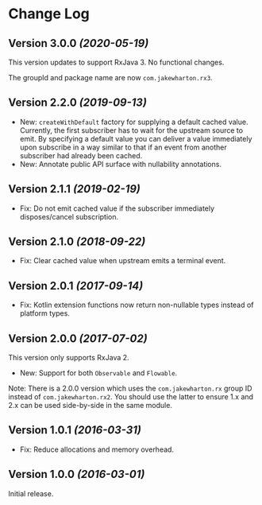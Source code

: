 Change Log
==========

Version 3.0.0 *(2020-05-19)*
----------------------------

This version updates to support RxJava 3. No functional changes.

The groupId and package name are now `com.jakewharton.rx3`.


Version 2.2.0 *(2019-09-13)*
----------------------------

 * New: `createWithDefault` factory for supplying a default cached value. Currently, the first
   subscriber has to wait for the upstream source to emit. By specifying a default value you can
   deliver a value immediately upon subscribe in a way similar to that if an event from another
   subscriber had already been cached.
 * New: Annotate public API surface with nullability annotations.


Version 2.1.1 *(2019-02-19)*
----------------------------

 * Fix: Do not emit cached value if the subscriber immediately disposes/cancel subscription.


Version 2.1.0 *(2018-09-22)*
----------------------------

 * Fix: Clear cached value when upstream emits a terminal event.


Version 2.0.1 *(2017-09-14)*
----------------------------

 * Fix: Kotlin extension functions now return non-nullable types instead of platform types.


Version 2.0.0 *(2017-07-02)*
----------------------------

This version only supports RxJava 2.

 * New: Support for both `Observable` and `Flowable`.

Note: There is a 2.0.0 version which uses the `com.jakewharton.rx` group ID instead of `com.jakewharton.rx2`.
You should use the latter to ensure 1.x and 2.x can be used side-by-side in the same module.


Version 1.0.1 *(2016-03-31)*
----------------------------

 * Fix: Reduce allocations and memory overhead.


Version 1.0.0 *(2016-03-01)*
----------------------------

Initial release.
